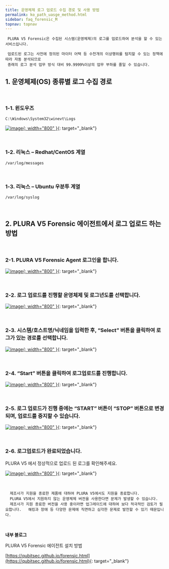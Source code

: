 ```yaml
---
title: 운영체제 로그 업로드 수집 경로 및 사용 방법
permalink: ko_path_uasge_method.html
sidebar: faq_forensic_M
topnav: topnav
---
```


     PLURA V5 Forensic은 수집된 시스템(운영체제)의 로그를 업로드하여 분석을 할 수 있는 서비스입니다.

     업로드된 로그는 사전에 정의된 마이터 어택 등 수천개의 이상행위를 탐지할 수 있는 정책에 따라 자동 분석되므로
     종래의 로그 분석 업무 방식 대비 99.9999%이상의 업무 부하를 줄일 수 있습니다.


## 1. 운영체제(OS) 종류별 로그 수집 경로

<br />

### 1-1. 윈도우즈

`C:\Windows\System32\winevt\Logs`

[![image](/docs/images/Additianal/path/1.png){: width="800" }](/docs/images/Additianal/path/1.png){: target="_blank"}

<br />

### 1-2. 리눅스 – Redhat/CentOS 계열

`/var/log/messages`

<br />

### 1-3. 리눅스 – Ubuntu 우분투 계열

`/var/log/syslog`

<br />

## 2. PLURA V5 Forensic 에이전트에서 로그 업로드 하는 방법

<br />

### 2-1. PLURA V5 Forensic Agent 로그인을 합니다.

[![image](/docs/images/Additianal/path/2.png){: width="800" }](/docs/images/Additianal/path/2.png){: target="_blank"}

<br />

### 2-2. 로그 업로드를 진행할 운영체제 및 로그년도를 선택합니다.

[![image](/docs/images/Additianal/path/3.png){: width="800" }](/docs/images/Additianal/path/3.png){: target="_blank"}

<br />

### 2-3. 시스템/호스트명/닉네임을 입력한 후, “Select” 버튼을 클릭하여 로그가 있는 경로를 선택합니다.

[![image](/docs/images/Additianal/path/4.png){: width="800" }](/docs/images/Additianal/path/4.png){: target="_blank"}

<br />

### 2-4. “Start” 버튼을 클릭하여 로그업로드를 진행합니다.

[![image](/docs/images/Additianal/path/5.png){: width="800" }](/docs/images/Additianal/path/5.png){: target="_blank"}

<br />

### 2-5. 로그 업로드가 진행 중에는 “START” 버튼이 “STOP” 버튼으로 변경되며, 업로드를 중지할 수 있습니다.

[![image](/docs/images/Additianal/path/6.png){: width="800" }](/docs/images/Additianal/path/6.png){: target="_blank"}

<br />

### 2-6. 로그업로드가 완료되었습니다.

PLURA V5 에서 정상적으로 업로드 된 로그를 확인해주세요.

[![image](/docs/images/Additianal/path/7.png){: width="800" }](/docs/images/Additianal/path/7.png){: target="_blank"}
 
<br />

      제조사가 지원을 종료한 제품에 대하여 PLURA V5에서도 지원을 종료합니다.  
      PLURA V5에서 지원하지 않는 운영체제 버전을 사용한다면 문제가 발생할 수 있습니다.  
      제조사가 지원 종료한 버전을 사용 중이라면 업그레이드에 대하여 보다 적극적인 검토가 필요합니다.   해킹과 장애 등 다양한 문제에 직면하고 심각한 문제로 발전할 수 있기 때문입니다.

<br />

**내부 블로그**

PLURA V5 Forensic 에이전트 설치 방법

[https://qubitsec.github.io/forensic.html](https://qubitsec.github.io/forensic.html){: target="_blank"}